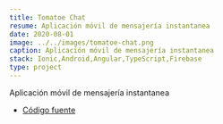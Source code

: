 ```yaml
---
title: Tomatoe Chat
resume: Aplicación móvil de mensajería instantanea
date: 2020-08-01
image: ../../images/tomatoe-chat.png
caption: Aplicación móvil de mensajería instantanea
stack: Ionic,Android,Angular,TypeScript,Firebase
type: project
---
```


Aplicación móvil de mensajería instantanea

- [Código fuente](https://github.com/angelxehg/tomatoe-chat/)
